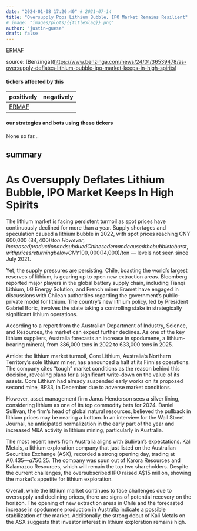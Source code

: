 ```yaml
---
date: "2024-01-08 17:20:40" # 2021-07-14
title: "Oversupply Pops Lithium Bubble, IPO Market Remains Resilient"
# image: "images/plots/{{titleSlag}}.png"
author: "justin-guese"
draft: false
---
```

<a href='https://finance.yahoo.com/quote/ERMAF' target='_blank'>ERMAF</a> 

source: [Benzinga](<a href='https://www.benzinga.com/news/24/01/36539478/as-oversupply-deflates-lithium-bubble-ipo-market-keeps-in-high-spirits' target='_blank'>https://www.benzinga.com/news/24/01/36539478/as-oversupply-deflates-lithium-bubble-ipo-market-keeps-in-high-spirits</a>)

#### tickers affected by this

| positively | negatively |
|------------|------------
| <a href='https://finance.yahoo.com/quote/ERMAF' target='_blank'>ERMAF</a> |  |

#### our strategies and bots using these tickers

None so far...

## summary

# As Oversupply Deflates Lithium Bubble, IPO Market Keeps In High Spirits

The lithium market is facing persistent turmoil as spot prices have continuously declined for more than a year. Supply shortages and speculation caused a lithium bubble in 2022, with spot prices reaching CNY 600,000 ($84,400)/ton. However, increased production and subdued Chinese demand caused the bubble to burst, with prices returning below CNY 100,000 ($14,000)/ton — levels not seen since July 2021.

Yet, the supply pressures are persisting. Chile, boasting the world’s largest reserves of lithium, is gearing up to open new extraction areas. Bloomberg reported major players in the global battery supply chain, including Tianqi Lithium, LG Energy Solution, and French miner Eramet have engaged in discussions with Chilean authorities regarding the government’s public-private model for lithium. The country’s new lithium policy, led by President Gabriel Boric, involves the state taking a controlling stake in strategically significant lithium operations.

According to a report from the Australian Department of Industry, Science, and Resources, the market can expect further declines. As one of the key lithium suppliers, Australia forecasts an increase in spodumene, a lithium-bearing mineral, from 386,000 tons in 2022 to 633,000 tons in 2025.

Amidst the lithium market turmoil, Core Lithium, Australia’s Northern Territory’s sole lithium miner, has announced a halt at its Finniss operations. The company cites “tough” market conditions as the reason behind this decision, revealing plans for a significant write-down on the value of its assets. Core Lithium had already suspended early works on its proposed second mine, BP33, in December due to adverse market conditions.

However, asset management firm Janus Henderson sees a silver lining, considering lithium as one of its top commodity bets for 2024. Daniel Sullivan, the firm’s head of global natural resources, believed the pullback in lithium prices may be nearing a bottom. In an interview for the Wall Street Journal, he anticipated normalization in the early part of the year and increased M&A activity in lithium mining, particularly in Australia.

The most recent news from Australia aligns with Sullivan’s expectations. Kali Metals, a lithium exploration company that just listed on the Australian Securities Exchange (ASX), recorded a strong opening day, trading at A$0.435 — a 75% increase from its initial public offering price of A$0.25. The company was spun out of Karora Resources and Kalamazoo Resources, which will remain the top two shareholders. Despite the current challenges, the oversubscribed IPO raised A$15 million, showing the market’s appetite for lithium exploration.

Overall, while the lithium market continues to face challenges due to oversupply and declining prices, there are signs of potential recovery on the horizon. The opening of new extraction areas in Chile and the forecasted increase in spodumene production in Australia indicate a possible stabilization of the market. Additionally, the strong debut of Kali Metals on the ASX suggests that investor interest in lithium exploration remains high.